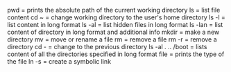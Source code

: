pwd = prints the absolute path of the current working directory
ls = list file content
cd ~ = change working directory to the user's home directory
ls -l = list content in long format
ls -al = list hidden files in long format
ls -lan = list content of directory in long format and additional info 
mkdir = make a new directory
mv = move or rename a file
rm = remove a file
rm -r = remove a directory
cd - = change to the previous directory
ls -al . .. /boot = lists content of all the directories specified in long format
file = prints the type of the file
ln -s = create a symbolic link 
